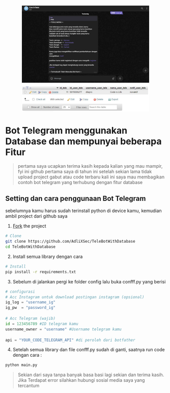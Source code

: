<p align="center">
    <img src="bot.jpg" width="400"><br>
    <img src="data.jpg" width="400">
</p>

# Bot Telegram menggunakan Database dan mempunyai beberapa Fitur
> pertama saya ucapkan terima kasih kepada kalian yang mau mampir, fyi ini github pertama saya di tahun ini setelah sekian lama tidak upload project gabut atau code terbaru kali ini saya mau membagikan contoh bot telegram yang terhubung dengan fitur database 


## Setting dan cara penggunaan Bot Telegram
sebelumnya kamu harus sudah terinstall python di device kamu, kemudian ambil project dari github saya

1. [Fork](https://github.com/AdliXSec/TeleBotWithDatabase) the project

```sh
# Clone
git clone https://github.com/AdliXSec/TeleBotWithDatabase
cd TeleBotWithDatabase
```
2. Install semua library dengan cara

```sh
# Install
pip install -r requirements.txt
```
3. Sebelum di jalankan pergi ke folder config lalu buka confff.py yang berisi

```python
# configurasi
# Acc Instagram untuk download postingan instagram (opsional)
ig_log = "username_ig"
ig_pw  = "password_ig"

# Acc Telegram (wajib)
id = 123456789 #ID telegram kamu
username_owner = "username" #Username telegram kamu

api = "YOUR_CODE_TELEGRAM_API" #di peroleh dari botfather
```

4. Setelah semua library dan file confff.py sudah di ganti, saatnya run code dengan cara :
```sh
python main.py
```
>Sekian dari saya tanpa banyak basa basi lagi sekian dan terima kasih. Jika  Terdapat error silahkan hubungi sosial media saya yang tercantum
